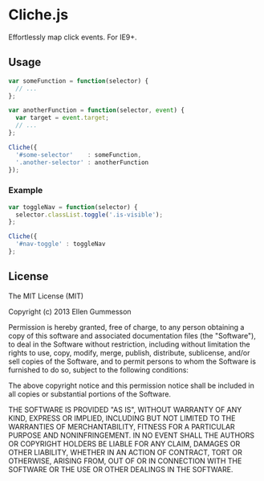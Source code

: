 # Cliche.js

Effortlessly map click events. For IE9+.

## Usage

~~~ javascript
var someFunction = function(selector) {
  // ...  
};

var anotherFunction = function(selector, event) {
  var target = event.target;
  // ...  
};

Cliche({
  '#some-selector'    : someFunction,
  '.another-selector' : anotherFunction
});
~~~

### Example

~~~ javascript
var toggleNav = function(selector) {
  selector.classList.toggle('.is-visible');
};

Cliche({
  '#nav-toggle' : toggleNav
};
~~~

## License

The MIT License (MIT)

Copyright (c) 2013 Ellen Gummesson

Permission is hereby granted, free of charge, to any person obtaining a copy
of this software and associated documentation files (the "Software"), to deal
in the Software without restriction, including without limitation the rights
to use, copy, modify, merge, publish, distribute, sublicense, and/or sell
copies of the Software, and to permit persons to whom the Software is
furnished to do so, subject to the following conditions:

The above copyright notice and this permission notice shall be included in
all copies or substantial portions of the Software.

THE SOFTWARE IS PROVIDED "AS IS", WITHOUT WARRANTY OF ANY KIND, EXPRESS OR
IMPLIED, INCLUDING BUT NOT LIMITED TO THE WARRANTIES OF MERCHANTABILITY,
FITNESS FOR A PARTICULAR PURPOSE AND NONINFRINGEMENT. IN NO EVENT SHALL THE
AUTHORS OR COPYRIGHT HOLDERS BE LIABLE FOR ANY CLAIM, DAMAGES OR OTHER
LIABILITY, WHETHER IN AN ACTION OF CONTRACT, TORT OR OTHERWISE, ARISING FROM,
OUT OF OR IN CONNECTION WITH THE SOFTWARE OR THE USE OR OTHER DEALINGS IN
THE SOFTWARE.
